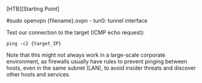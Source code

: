 [HTB][Starting Point]


#sudo openvpn {filename}.ovpn
    - tun0: tunnel interface
    

Test our connection to the target (ICMP echo request):
```
ping -c2 {target_IP}
```
Note that this might not always work in a large-scale corporate environment, as firewalls usually have rules
to prevent pinging between hosts, even in the same subnet (LAN), to avoid insider threats and discover
other hosts and services.
